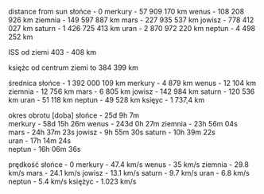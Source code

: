 distance from sun
słońce - 0
merkury - 57 909 170 km
wenus - 108 208 926 km
ziemnia - 149 597 887 km
mars - 227 935 537 km
jowisz - 778 412 027 km
saturn - 1 426 725 413 km
uran - 2 870 972 220 km
neptun - 4 498 252 km

ISS od ziemi 403 - 408 km

księżc od centrum ziemi to 384 399 km

średnica
słońce - 1 392 000 109 km
merkury - 4 879 km
wenus - 12 104 km
ziemnia - 12 756 km
mars - 6 805 km
jowisz - 142 984 km
saturn - 120 536 km
uran - 51 118 km
neptun - 49 528 km
księyc - 1 737,4 km

okres obrotu [doba]
słońce - 25d 9h 7m	
merkury - 58d 15h 26m
wenus - 243d 0h 27m
ziemnia - 23h 56m 04s	
mars - 24h 37m 23s
jowisz - 9h 55m 30s	
saturn - 10h 39m 22s	
uran - 17h 14m 24s	
neptun - 16h 06m 36s	

prędkość
słońce - 0
merkury - 47.4 km/s
wenus - 35 km/s
ziemnia - 29.8 km/s
mars -  24.1 km/s
jowisz - 13.1 km/s
saturn - 9.7 km/s
uran - 6.8 km/s
neptun - 5.4 km/s
księżyc - 1.023 km/s